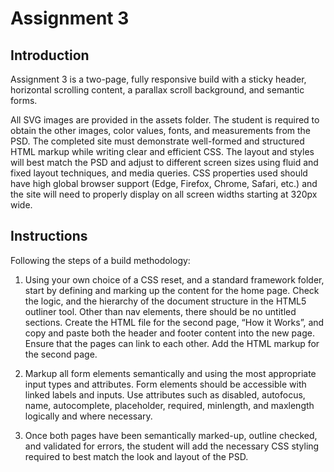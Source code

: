 # Assignment 3

## Introduction

Assignment 3 is a two-page, fully responsive build with a sticky header, horizontal scrolling content, a parallax scroll background, and semantic forms. 

All SVG images are provided in the assets folder. The student is required to obtain the other images, color values, fonts, and measurements from the PSD. The completed site must demonstrate well-formed and structured HTML markup while writing clear and efficient CSS. The layout and styles will best match the PSD and adjust to different screen sizes using fluid and fixed layout techniques, and media queries. CSS properties used should have high global browser support (Edge, Firefox, Chrome, Safari, etc.) and the site will need to properly display on all screen widths starting at 320px wide.

## Instructions

Following the steps of a build methodology:

1.	Using your own choice of a CSS reset, and a standard framework folder, start by defining and marking up the content for the home page. Check the logic, and the hierarchy of the document structure in the HTML5 outliner tool. Other than nav elements, there should be no untitled sections. Create the HTML file for the second page, “How it Works”, and copy and paste both the header and footer content into the new page. Ensure that the pages can link to each other. Add the HTML markup for the second page.

2.	Markup all form elements semantically and using the most appropriate input types and attributes. Form elements should be accessible with linked labels and inputs. Use attributes such as disabled, autofocus, name, autocomplete, placeholder, required, minlength, and maxlength logically and where necessary. 

3.	Once both pages have been semantically marked-up, outline checked, and validated for errors, the student will add the necessary CSS styling required to best match the look and layout of the PSD.
